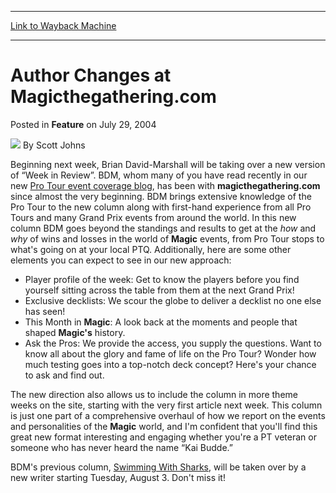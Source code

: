 
---
[Link to Wayback Machine](https://web.archive.org/web/20220817102315/https://magic.wizards.com/en/articles/archive/feature/author-changes-magicthegatheringcom-2004-07-29)

[_metadata_:author]:- "Scott Johns"
[_metadata_:description]:- "Beginning next week, Brian David-Marshall will be taking over a new version of “Week in Review”. BDM, whom many of you have read recently in our new Pro Tour event coverage blog, has been with magicthegathering.com since almost the very beginning. BDM brings extensive knowledge of the Pro Tour to the new column along with first-hand experience from all Pro Tours and many Grand"
[_metadata_:generator]:- "Drupal 7 (http://drupal.org)"
[_metadata_:node]:- "614276"
[_metadata_:publish_date]:- "2004-07-29"
[_metadata_:source]:- "div-main-content"
[_metadata_:title]:- "Author Changes at Magicthegathering.com"
[_metadata_:wayback_capture_timestamp]:- "2022-08-17 10:23:15"
[_metadata_:wayback_raw_url]:- "https://web.archive.org/web/20220817102315id_/https://magic.wizards.com/en/articles/archive/feature/author-changes-magicthegatheringcom-2004-07-29"
[_metadata_:wayback_url]:- "https://magic.wizards.com/en/articles/archive/feature/author-changes-magicthegatheringcom-2004-07-29"
---


Author Changes at Magicthegathering.com
=======================================



 Posted in **Feature**
 on July 29, 2004 






![](https://media.magic.wizards.com/styles/auth_small/public/images/person/authorpic_scottjohns.jpg)
By Scott Johns











Beginning next week, Brian David-Marshall will be taking over a new version of “Week in Review”. BDM, whom many of you have read recently in our new [Pro Tour event coverage blog](/en/articles/archive/event-coverage/blog-archive-day-2-2004-07-25), has been with **magicthegathering.com** since almost the very beginning. BDM brings extensive knowledge of the Pro Tour to the new column along with first-hand experience from all Pro Tours and many Grand Prix events from around the world. In this new column BDM goes beyond the standings and results to get at the *how* and *why* of wins and losses in the world of **Magic** events, from Pro Tour stops to what's going on at your local PTQ. Additionally, here are some other elements you can expect to see in our new approach:

* Player profile of the week: Get to know the players before you find yourself sitting across the table from them at the next Grand Prix!
* Exclusive decklists: We scour the globe to deliver a decklist no one else has seen!
* This Month in **Magic**: A look back at the moments and people that shaped **Magic's** history.
* Ask the Pros: We provide the access, you supply the questions. Want to know all about the glory and fame of life on the Pro Tour? Wonder how much testing goes into a top-notch deck concept? Here's your chance to ask and find out.

The new direction also allows us to include the column in more theme weeks on the site, starting with the very first article next week. This column is just one part of a comprehensive overhaul of how we report on the events and personalities of the **Magic** world, and I'm confident that you'll find this great new format interesting and engaging whether you're a PT veteran or someone who has never heard the name “Kai Budde.” 

BDM's previous column, [Swimming With Sharks](http://archive.wizards.com/Magic/Magazine/Article.aspx?x=mtgcom/columnarchive&column=SwimmingWithSharks), will be taken over by a new writer starting Tuesday, August 3. Don't miss it!







